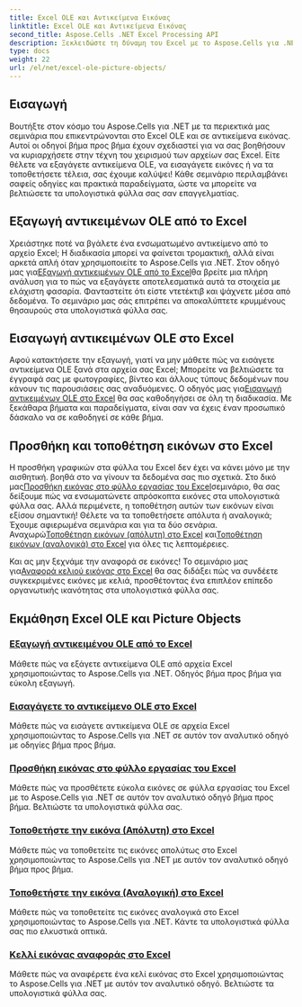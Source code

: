 ```yaml
---
title: Excel OLE και Αντικείμενα Εικόνας
linktitle: Excel OLE και Αντικείμενα Εικόνας
second_title: Aspose.Cells .NET Excel Processing API
description: Ξεκλειδώστε τη δύναμη του Excel με το Aspose.Cells για .NET. Κατακτήστε το χειρισμό αντικειμένων OLE και εικόνων μέσω των εύκολων μαθημάτων μας.
type: docs
weight: 22
url: /el/net/excel-ole-picture-objects/
---
```

## Εισαγωγή

Βουτήξτε στον κόσμο του Aspose.Cells για .NET με τα περιεκτικά μας σεμινάρια που επικεντρώνονται στο Excel OLE και σε αντικείμενα εικόνας. Αυτοί οι οδηγοί βήμα προς βήμα έχουν σχεδιαστεί για να σας βοηθήσουν να κυριαρχήσετε στην τέχνη του χειρισμού των αρχείων σας Excel. Είτε θέλετε να εξαγάγετε αντικείμενα OLE, να εισαγάγετε εικόνες ή να τα τοποθετήσετε τέλεια, σας έχουμε καλύψει! Κάθε σεμινάριο περιλαμβάνει σαφείς οδηγίες και πρακτικά παραδείγματα, ώστε να μπορείτε να βελτιώσετε τα υπολογιστικά φύλλα σας σαν επαγγελματίας.

## Εξαγωγή αντικειμένων OLE από το Excel

 Χρειάστηκε ποτέ να βγάλετε ένα ενσωματωμένο αντικείμενο από το αρχείο Excel; Η διαδικασία μπορεί να φαίνεται τρομακτική, αλλά είναι αρκετά απλή όταν χρησιμοποιείτε το Aspose.Cells για .NET. Στον οδηγό μας για[Εξαγωγή αντικειμένων OLE από το Excel](./extract-ole-object-from-excel/)θα βρείτε μια πλήρη ανάλυση για το πώς να εξαγάγετε αποτελεσματικά αυτά τα στοιχεία με ελάχιστη φασαρία. Φανταστείτε ότι είστε ντετέκτιβ και ψάχνετε μέσα από δεδομένα. Το σεμινάριο μας σάς επιτρέπει να αποκαλύπτετε κρυμμένους θησαυρούς στα υπολογιστικά φύλλα σας.

## Εισαγωγή αντικειμένων OLE στο Excel

 Αφού κατακτήσετε την εξαγωγή, γιατί να μην μάθετε πώς να εισάγετε αντικείμενα OLE ξανά στα αρχεία σας Excel; Μπορείτε να βελτιώσετε τα έγγραφά σας με φωτογραφίες, βίντεο και άλλους τύπους δεδομένων που κάνουν τις παρουσιάσεις σας αναδυόμενες. Ο οδηγός μας για[Εισαγωγή αντικειμένων OLE στο Excel](./insert-ole-object-into-excel/) θα σας καθοδηγήσει σε όλη τη διαδικασία. Με ξεκάθαρα βήματα και παραδείγματα, είναι σαν να έχεις έναν προσωπικό δάσκαλο να σε καθοδηγεί σε κάθε βήμα.

## Προσθήκη και τοποθέτηση εικόνων στο Excel

 Η προσθήκη γραφικών στα φύλλα του Excel δεν έχει να κάνει μόνο με την αισθητική. βοηθά στο να γίνουν τα δεδομένα σας πιο σχετικά. Στο δικό μας[Προσθήκη εικόνας στο φύλλο εργασίας του Excel](./add-picture-to-excel/)σεμινάριο, θα σας δείξουμε πώς να ενσωματώνετε απρόσκοπτα εικόνες στα υπολογιστικά φύλλα σας. Αλλά περιμένετε, η τοποθέτηση αυτών των εικόνων είναι εξίσου σημαντική! Θέλετε να τα τοποθετήσετε απόλυτα ή αναλογικά; Έχουμε αφιερωμένα σεμινάρια και για τα δύο σενάρια. Αναχωρώ[Τοποθέτηση εικόνων (απόλυτη) στο Excel](./position-picture-absolute-excel/) και[Τοποθέτηση εικόνων (αναλογικά) στο Excel](./position-picture-proportional-excel/) για όλες τις λεπτομέρειες.

 Και ας μην ξεχνάμε την αναφορά σε εικόνες! Το σεμινάριο μας για[Αναφορά κελιού εικόνας στο Excel](./reference-picture-cell-excel/) θα σας διδάξει πώς να συνδέετε συγκεκριμένες εικόνες με κελιά, προσθέτοντας ένα επιπλέον επίπεδο οργανωτικής ικανότητας στα υπολογιστικά φύλλα σας. 

## Εκμάθηση Excel OLE και Picture Objects
### [Εξαγωγή αντικειμένου OLE από το Excel](./extract-ole-object-from-excel/)
Μάθετε πώς να εξάγετε αντικείμενα OLE από αρχεία Excel χρησιμοποιώντας το Aspose.Cells για .NET. Οδηγός βήμα προς βήμα για εύκολη εξαγωγή.
### [Εισαγάγετε το αντικείμενο OLE στο Excel](./insert-ole-object-into-excel/)
Μάθετε πώς να εισάγετε αντικείμενα OLE σε αρχεία Excel χρησιμοποιώντας το Aspose.Cells για .NET σε αυτόν τον αναλυτικό οδηγό με οδηγίες βήμα προς βήμα.
### [Προσθήκη εικόνας στο φύλλο εργασίας του Excel](./add-picture-to-excel/)
Μάθετε πώς να προσθέτετε εύκολα εικόνες σε φύλλα εργασίας του Excel με το Aspose.Cells για .NET σε αυτόν τον αναλυτικό οδηγό βήμα προς βήμα. Βελτιώστε τα υπολογιστικά φύλλα σας.
### [Τοποθετήστε την εικόνα (Απόλυτη) στο Excel](./position-picture-absolute-excel/)
Μάθετε πώς να τοποθετείτε τις εικόνες απολύτως στο Excel χρησιμοποιώντας το Aspose.Cells για .NET με αυτόν τον αναλυτικό οδηγό βήμα προς βήμα.
### [Τοποθετήστε την εικόνα (Αναλογική) στο Excel](./position-picture-proportional-excel/)
Μάθετε πώς να τοποθετείτε τις εικόνες αναλογικά στο Excel χρησιμοποιώντας το Aspose.Cells για .NET. Κάντε τα υπολογιστικά φύλλα σας πιο ελκυστικά οπτικά.
### [Κελλί εικόνας αναφοράς στο Excel](./reference-picture-cell-excel/)
Μάθετε πώς να αναφέρετε ένα κελί εικόνας στο Excel χρησιμοποιώντας το Aspose.Cells για .NET με αυτόν τον αναλυτικό οδηγό. Βελτιώστε τα υπολογιστικά φύλλα σας.